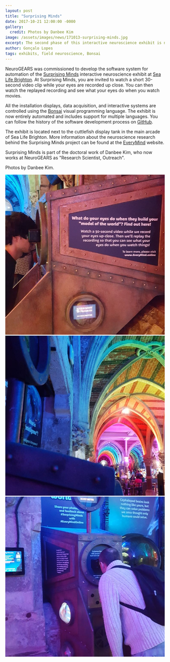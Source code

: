 ```yaml
---
layout: post
title: "Surprising Minds"
date: 2017-10-21 12:00:00 -0000
gallery:
  credit: Photos by Danbee Kim
image: /assets/images/news/171013-surprising-minds.jpg
excerpt: The second phase of this interactive neuroscience exhibit is now running at Sea Life Brighton.
author: Gonçalo Lopes
tags: exhibits, field neuroscience, Bonsai
---
```


NeuroGEARS was commissioned to develop the software system for automation of the [Surprising Minds](http://www.everymind.online/SurprisingMinds/) interactive neuroscience exhibit at [Sea Life Brighton](https://www.visitsealife.com/brighton/). At Surprising Minds, you are invited to watch a short 30-second video clip while your eyes are recorded up close. You can then watch the replayed recording and see what your eyes do when you watch movies.

All the installation displays, data acquisition, and interactive systems are controlled using the [Bonsai](http://bonsai-rx.org/) visual programming language. The exhibit is now entirely automated and includes support for multiple languages. You can follow the history of the software development process on [GitHub](https://github.com/everymind/SurprisingMinds-Exhibit).

The exhibit is located next to the cuttlefish display tank in the main arcade of Sea Life Brighton. More information about the neuroscience research behind the Surprising Minds project can be found at the [EveryMind](http://www.everymind.online/) website. 

Surprising Minds is part of the doctoral work of Danbee Kim, who now works at NeuroGEARS as "Research Scientist, Outreach". 

Photos by Danbee Kim. 

<div class="gallery">
  <div class="popup-gallery">
    <a title="The Exhibit" href="/assets/images/news/171013-surprising-minds.jpg"><img src="/assets/images/news/171013-surprising-minds.jpg"></a>
    <a title="The main arcade at Sea Life Brighton" href="/assets/images/news/170824-surprising-minds.jpg"><img src="/assets/images/news/170824-surprising-minds.jpg"></a>
    <a title="Surprising Minds in Action" href="/assets/images/news/171020-surprising-minds.jpg"><img src="/assets/images/news/171020-surprising-minds.jpg"></a>
  </div>
</div>
